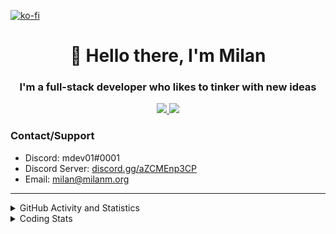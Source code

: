 [![ko-fi](https://ko-fi.com/img/githubbutton_sm.svg)](https://ko-fi.com/G2G36ST6B) 

<h1 align="center">👋 Hello there, I'm Milan</h1>
<h3 align="center">I'm a full-stack developer who likes to tinker with new ideas</h3>
<p align="center">
  <a href="https://skillicons.dev">
    <img src="https://skillicons.dev/icons?i=js,nodejs,nextjs,go,ts,react,html,md,tailwind,git,nginx,prisma,figma,cloudflare,gcp" />
    <img src="https://skillicons.dev/icons?i=firebase,mongodb,ps,pr,ae,ai,discord,discordbots,linux" />
  </a>
</p>

### Contact/Support

- Discord: mdev01#0001
- Discord Server: [discord.gg/aZCMEnp3CP](https://discord.gg/aZCMEnp3CP)
- Email: [milan@milanm.org](mailto:milan@milanm.org)
 
---
 
<details>
  <summary>GitHub Activity and Statistics</summary>
  <img src="https://github.com/milanmdev/milanmdev/blob/master/github-metrics.svg" />
</details>
<details>
  <summary>Coding Stats</summary>
  <img src="https://wakatime.com/share/@milanmdev/879ea708-6ca5-4f0e-98f7-d521f907ab62.svg" />
</details>
